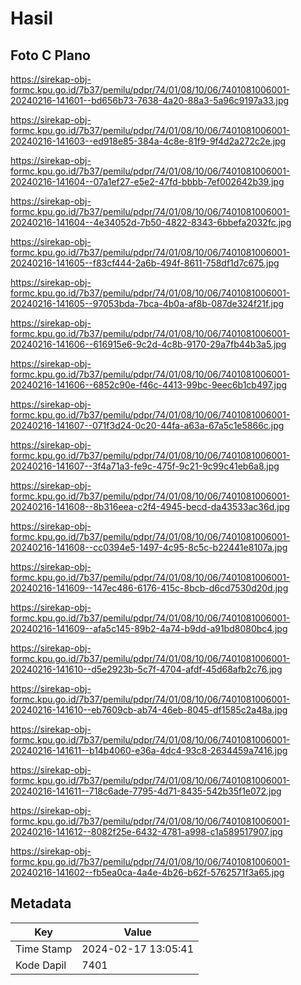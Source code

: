 # Hasil

## Foto C Plano

https://sirekap-obj-formc.kpu.go.id/7b37/pemilu/pdpr/74/01/08/10/06/7401081006001-20240216-141601--bd656b73-7638-4a20-88a3-5a96c9197a33.jpg

https://sirekap-obj-formc.kpu.go.id/7b37/pemilu/pdpr/74/01/08/10/06/7401081006001-20240216-141603--ed918e85-384a-4c8e-81f9-9f4d2a272c2e.jpg

https://sirekap-obj-formc.kpu.go.id/7b37/pemilu/pdpr/74/01/08/10/06/7401081006001-20240216-141604--07a1ef27-e5e2-47fd-bbbb-7ef002642b39.jpg

https://sirekap-obj-formc.kpu.go.id/7b37/pemilu/pdpr/74/01/08/10/06/7401081006001-20240216-141604--4e34052d-7b50-4822-8343-6bbefa2032fc.jpg

https://sirekap-obj-formc.kpu.go.id/7b37/pemilu/pdpr/74/01/08/10/06/7401081006001-20240216-141605--f83cf444-2a6b-494f-8611-758df1d7c675.jpg

https://sirekap-obj-formc.kpu.go.id/7b37/pemilu/pdpr/74/01/08/10/06/7401081006001-20240216-141605--97053bda-7bca-4b0a-af8b-087de324f21f.jpg

https://sirekap-obj-formc.kpu.go.id/7b37/pemilu/pdpr/74/01/08/10/06/7401081006001-20240216-141606--616915e6-9c2d-4c8b-9170-29a7fb44b3a5.jpg

https://sirekap-obj-formc.kpu.go.id/7b37/pemilu/pdpr/74/01/08/10/06/7401081006001-20240216-141606--6852c90e-f46c-4413-99bc-9eec6b1cb497.jpg

https://sirekap-obj-formc.kpu.go.id/7b37/pemilu/pdpr/74/01/08/10/06/7401081006001-20240216-141607--071f3d24-0c20-44fa-a63a-67a5c1e5866c.jpg

https://sirekap-obj-formc.kpu.go.id/7b37/pemilu/pdpr/74/01/08/10/06/7401081006001-20240216-141607--3f4a71a3-fe9c-475f-9c21-9c99c41eb6a8.jpg

https://sirekap-obj-formc.kpu.go.id/7b37/pemilu/pdpr/74/01/08/10/06/7401081006001-20240216-141608--8b316eea-c2f4-4945-becd-da43533ac36d.jpg

https://sirekap-obj-formc.kpu.go.id/7b37/pemilu/pdpr/74/01/08/10/06/7401081006001-20240216-141608--cc0394e5-1497-4c95-8c5c-b22441e8107a.jpg

https://sirekap-obj-formc.kpu.go.id/7b37/pemilu/pdpr/74/01/08/10/06/7401081006001-20240216-141609--147ec486-6176-415c-8bcb-d6cd7530d20d.jpg

https://sirekap-obj-formc.kpu.go.id/7b37/pemilu/pdpr/74/01/08/10/06/7401081006001-20240216-141609--afa5c145-89b2-4a74-b9dd-a91bd8080bc4.jpg

https://sirekap-obj-formc.kpu.go.id/7b37/pemilu/pdpr/74/01/08/10/06/7401081006001-20240216-141610--d5e2923b-5c7f-4704-afdf-45d68afb2c76.jpg

https://sirekap-obj-formc.kpu.go.id/7b37/pemilu/pdpr/74/01/08/10/06/7401081006001-20240216-141610--eb7609cb-ab74-46eb-8045-df1585c2a48a.jpg

https://sirekap-obj-formc.kpu.go.id/7b37/pemilu/pdpr/74/01/08/10/06/7401081006001-20240216-141611--b14b4060-e36a-4dc4-93c8-2634459a7416.jpg

https://sirekap-obj-formc.kpu.go.id/7b37/pemilu/pdpr/74/01/08/10/06/7401081006001-20240216-141611--718c6ade-7795-4d71-8435-542b35f1e072.jpg

https://sirekap-obj-formc.kpu.go.id/7b37/pemilu/pdpr/74/01/08/10/06/7401081006001-20240216-141612--8082f25e-6432-4781-a998-c1a589517907.jpg

https://sirekap-obj-formc.kpu.go.id/7b37/pemilu/pdpr/74/01/08/10/06/7401081006001-20240216-141602--fb5ea0ca-4a4e-4b26-b62f-5762571f3a65.jpg


## Metadata

| Key        | Value               |
| ---------- | ------------------- |
| Time Stamp | 2024-02-17 13:05:41 |
| Kode Dapil | 7401                |



